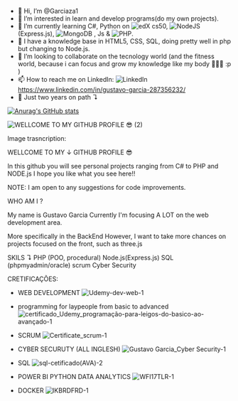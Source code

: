 - 👋 Hi, I’m @Garciaza1
- 👀 I’m interested in learn and develop programs(do my own projects). 
- 🌱 I’m currently learning C#, Python on ![edX](https://img.shields.io/badge/edX-%2302262B.svg?logo=edX&logoColor=white) cs50, ![NodeJS](https://img.shields.io/badge/node.js-6DA55F?logo=node.js&logoColor=white) (Express.js), ![MongoDB](https://img.shields.io/badge/MongoDB-%234ea94b.svg?logo=mongodb&logoColor=white) , Js & ![PHP](https://img.shields.io/badge/php-%23777BB4.svg?logo=php&logoColor=white).
- 🤙 I have a knowledge base in HTML5, CSS, SQL, doing pretty well in php but changing to Node.js.
- 💞️ I’m looking to collaborate on the tecnology world (and the fitness world, because i can focus and grow my knowledge like my body 💪😎🤙 :p ) 
- 📫 How to reach me on LinkedIn: ![LinkedIn](https://img.shields.io/badge/linkedin-%230077B5.svg?logo=linkedin&logoColor=white) https://www.linkedin.com/in/gustavo-garcia-287356232/
- 🚀 Just two years on path ↴
  
[![Anurag's GitHub stats](https://github-readme-stats.vercel.app/api?username=Garciaza1)](https://github.com/anuraghazra/github-readme-stats)

![WELLCOME TO MY GITHUB PROFILE 😎 (2)](https://github.com/Garciaza1/Garciaza1/assets/102680004/0ca9726f-212e-486f-95a5-f935df9fb08a)


Image trasncription:

WELLCOME TO MY
      ↓
GITHUB PROFILE 😎

In this github you will see personal projects ranging from C# to PHP and NODE.js
I hope you like what you see here!!

NOTE: I am open to any suggestions for code improvements.

WHO AM I ?

My name is Gustavo Garcia
 Currently I'm focusing A LOT on the web development area.

More specifically in the BackEnd
 However, I want to take more chances on projects focused on the front, such as three.js

 SKILS ↴
PHP (POO, procedural)
Node.js(Express.js)
SQL (phpmyadmin/oracle)
scrum
Cyber ​​Security



CRETIFICAÇÕES:

- WEB DEVELOPMENT
![Udemy-dev-web-1](https://github.com/Garciaza1/Garciaza1/assets/102680004/7176de97-b0f0-4e68-9745-304e9fd0b5f4)

- programming for laypeople from basic to advanced
![certificado_Udemy_programação-para-leigos-do-basico-ao-avançado-1](https://github.com/Garciaza1/Garciaza1/assets/102680004/707804c0-e1af-4e02-beb3-1fdcc7daafff)

- SCRUM
![Certificate_scrum-1](https://github.com/Garciaza1/Garciaza1/assets/102680004/4452ce43-b648-41d0-8d33-807d427e5de3)

- CYBER SECURUTY (ALL INGLESH)
![Gustavo Garcia_Cyber Security-1](https://github.com/Garciaza1/Garciaza1/assets/102680004/9f002fa5-7450-4f79-bce0-4a9fabd8df1a)

- SQL
![sql-cetificado(AVA)-2](https://github.com/Garciaza1/Garciaza1/assets/102680004/778d0ff8-9575-4799-94fb-914772fc4c0d)

- POWER BI PYTHON DATA ANALYTICS
![WFI17TLR-1](https://github.com/Garciaza1/Garciaza1/assets/102680004/df2dab40-7a97-4486-bea2-1fb74f522a53)
  
- DOCKER
![IKBRDFRD-1](https://github.com/Garciaza1/Garciaza1/assets/102680004/ccb73ac2-fbde-422d-8c0f-3ac74c1acd2d)


<!---
Garciaza1/Garciaza1 is a ✨ special ✨ repository because its `README.md` (this file) appears on your GitHub profile.
You can click the Preview link to take a look at your changes.
--->

